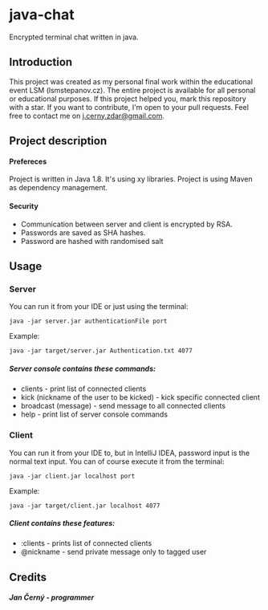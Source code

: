 # java-chat
Encrypted terminal chat written in java.

## Introduction
This project was created as my personal final work within the educational event LSM (lsmstepanov.cz). The entire project is available for all personal or educational purposes. If this project helped you, mark this repository with a star. If you want to contribute, I'm open to your pull requests. Feel free to contact me on j.cerny.zdar@gmail.com.

## Project description
#### Prefereces
Project is written in Java 1.8. It's using xy libraries.
Project is using Maven as dependency management.

#### Security
* Communication between server and client is encrypted by RSA.
* Passwords are saved as SHA hashes.
* Password are hashed with randomised salt

## Usage
### Server
You can run it from your IDE or just using the terminal:
   ```
   java -jar server.jar authenticationFile port
   ```
   Example:
   ```
   java -jar target/server.jar Authentication.txt 4077
   ```
##### Server console contains these commands:
* clients   - print list of connected clients
* kick  (nickname of the user to be kicked) - kick specific connected client
* broadcast (message) - send message to all connected clients
* help - print list of server console commands
### Client
You can run it from your IDE to, but in IntelliJ IDEA, password input is the normal text input. You can of course execute it from the terminal:
```
java -jar client.jar localhost port
```
Example:
```
java -jar target/client.jar localhost 4077
```

##### Client contains these features:
* :clients - prints list of connected clients
* @nickname - send private message only to tagged user

## Credits
##### Jan Černý - programmer